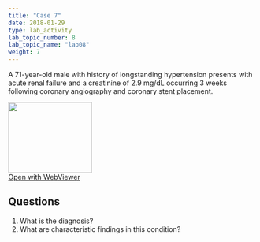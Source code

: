 ```yaml
---
title: "Case 7"
date: 2018-01-29
type: lab_activity
lab_topic_number: 8
lab_topic_name: "lab08"
weight: 7
---
```

<div class="entrybody">
<p>A 71-year-old male with history of longstanding hypertension presents with acute renal failure and a creatinine of 2.9 mg/dL occurring 3 weeks following coronary angiography and coronary stent placement.<br clear="all"></p>

<div class="thumbnail"><a href="http://virtualslides.cumc.columbia.edu/Renal_Path_07.svs/view.apml?" target="_blank"><img alt="" src="http://pathologylab.ccnmtl.columbia.edu/assets/images/slide_renal_case7.jpg" width="170" height="143" class="mt-image-left"></a><br><a href="http://virtualslides.cumc.columbia.edu/Renal_Path_07.svs/view.apml?" target="_blank">Open with WebViewer</a></div>

<h2>Questions</h2>


<ol>
<li>What is the diagnosis?</li>
<li>What are characteristic findings in this condition?</li>
</ol>


						
</div>
